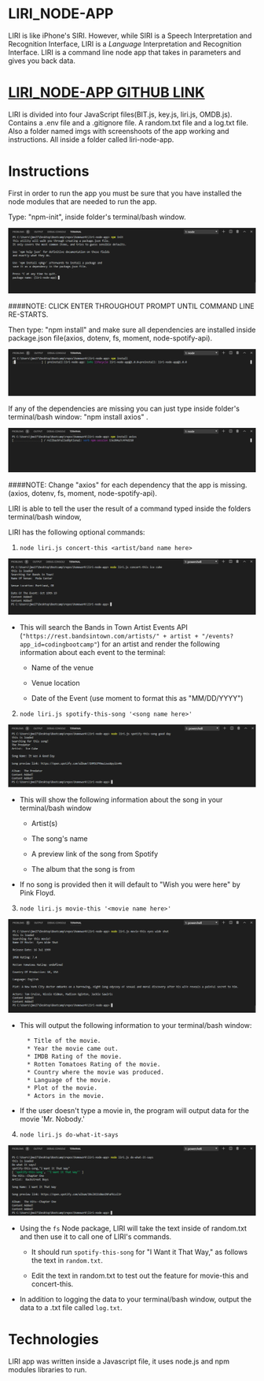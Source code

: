    LIRI_NODE-APP
   ======

LIRI is like iPhone's SIRI. However, while SIRI is a Speech Interpretation and Recognition Interface, LIRI is a _Language_ Interpretation and Recognition Interface. LIRI is a command line node app that takes in parameters and gives you back data.

[LIRI_NODE-APP GITHUB LINK](https://github.com/jm27/liri-node-app "LIRI's REPO Homepage")
======

LIRI is divided into four JavaScript files(BIT.js, key.js, liri.js, OMDB.js). Contains a .env file and a .gitignore file. A random.txt file and a log.txt file. Also a folder named imgs with screenshoots of the app working and instructions. All inside a folder called liri-node-app.

# Instructions

First in order to run the app you must be sure that you have installed the node modules that are needed to run the app.

Type: "npm-init", inside folder's terminal/bash window.

![NPM-INIT](https://github.com/jm27/liri-node-app/blob/master/imgs/npm-init.png "1")

####NOTE: CLICK ENTER THROUGHOUT PROMPT UNTIL COMMAND LINE RE-STARTS.


Then type: "npm install" and make sure all dependencies are installed inside package.json file(axios, dotenv, fs, moment, node-spotify-api).

![NPM-INSTALL](https://github.com/jm27/liri-node-app/blob/master/imgs/npm-install.png "2")


If any of the dependencies are missing you can just type inside folder's terminal/bash window: "npm install axios" . 

![NPM-INSTALL-AXIOS](https://github.com/jm27/liri-node-app/blob/master/imgs/npm-install-axios.png "3")

####NOTE: Change "axios" for each dependency that the app is missing.(axios, dotenv, fs, moment, node-spotify-api).

LIRI is able to tell the user the result of a command typed inside the folders terminal/bash window,

LIRI has the following optional commands:

1. `node liri.js concert-this <artist/band name here>`

![CONCERT-THIS](https://github.com/jm27/liri-node-app/blob/master/imgs/concert-this.png "4")


   * This will search the Bands in Town Artist Events API (`"https://rest.bandsintown.com/artists/" + artist + "/events?app_id=codingbootcamp"`) for an artist and render the following information about each event to the terminal:

     * Name of the venue

     * Venue location

     * Date of the Event (use moment to format this as "MM/DD/YYYY")

2. `node liri.js spotify-this-song '<song name here>'`

![SPOTIFY-THIS](https://github.com/jm27/liri-node-app/blob/master/imgs/spotify-this.png "5")


   * This will show the following information about the song in your terminal/bash window

     * Artist(s)

     * The song's name

     * A preview link of the song from Spotify

     * The album that the song is from

   * If no song is provided then it will default to "Wish you were here" by Pink Floyd.

3. `node liri.js movie-this '<movie name here>'`

![MOVIE-THIS](https://github.com/jm27/liri-node-app/blob/master/imgs/movie-this.png "6")

   * This will output the following information to your terminal/bash window:

     ```
       * Title of the movie.
       * Year the movie came out.
       * IMDB Rating of the movie.
       * Rotten Tomatoes Rating of the movie.
       * Country where the movie was produced.
       * Language of the movie.
       * Plot of the movie.
       * Actors in the movie.
     ```

   * If the user doesn't type a movie in, the program will output data for the movie 'Mr. Nobody.'

4. `node liri.js do-what-it-says`

![DO-WHAT-IT-SAYS](https://github.com/jm27/liri-node-app/blob/master/imgs/do-what-it-says.png "7")


   * Using the `fs` Node package, LIRI will take the text inside of random.txt and then use it to call one of LIRI's commands.

     * It should run `spotify-this-song` for "I Want it That Way," as follows the text in `random.txt`.

     * Edit the text in random.txt to test out the feature for movie-this and concert-this.

* In addition to logging the data to your terminal/bash window, output the data to a .txt file called `log.txt`.

# Technologies

LIRI app was written inside a Javascript file, it uses node.js and npm modules libraries to run.
